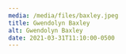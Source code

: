 ```yaml
---
media: /media/files/baxley.jpeg
title: Gwendolyn Baxley
alt: Gwendolyn Baxley
date: 2021-03-31T11:10:00-0500
---
```

